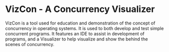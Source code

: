 # VizCon - A Concurrency Visualizer
VizCon is a tool used for education and demonstration of the concept of concurrency in operating systems. It is used to both develop and test simple concurrent programs. It features an IDE to assist in development of programs, and a Visualizer to help visualize and show the behind the scenes of concurrency. 

